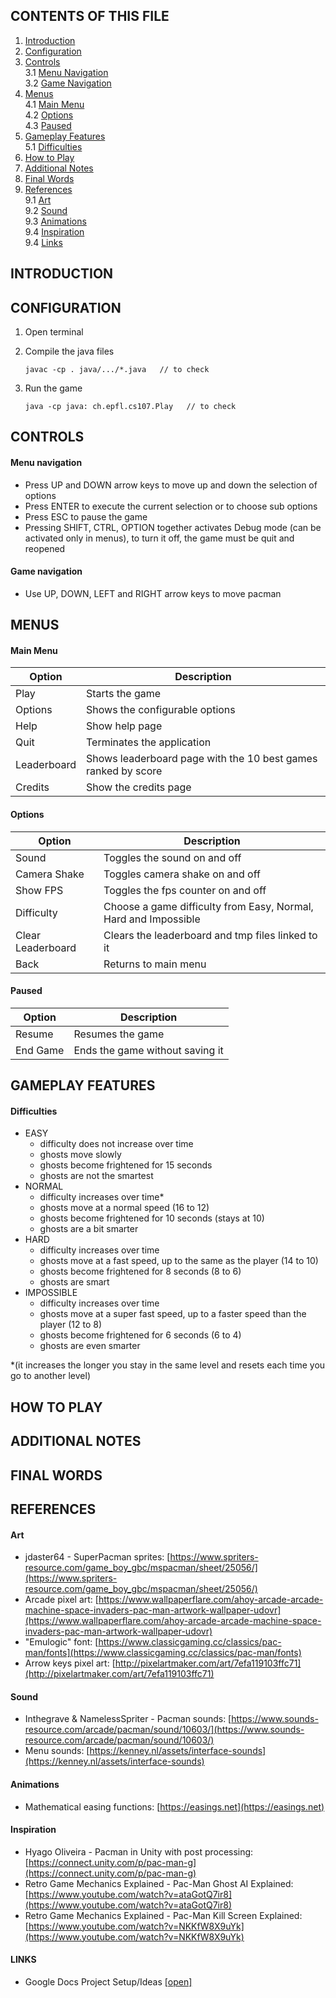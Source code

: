 ## CONTENTS OF THIS FILE
1. [Introduction](#introduction)
2. [Configuration](#configuration)
3. [Controls](#controls)  
    3.1 [Menu Navigation](#menu-navigation)  
    3.2 [Game Navigation](#game-navigation)  
4. [Menus](#menus)  
    4.1 [Main Menu](#main-menu)  
    4.2 [Options](#options)  
    4.3 [Paused](#paused)  
5. [Gameplay Features](#gameplay-features)  
    5.1 [Difficulties](#difficulties)  
6. [How to Play](#how-to-play)
7. [Additional Notes](#additional-notes)
8. [Final Words](#final-words)
9. [References](#references)  
  9.1 [Art](#art)  
  9.2 [Sound](#sound)  
  9.3 [Animations](#animations)  
  9.4 [Inspiration](#inspiration)  
  9.4 [Links](#links)  
    



<a name="introduction"></a>
## INTRODUCTION




<a name="configuration"></a>
## CONFIGURATION

1. Open terminal
  
2. Compile the java files
    ````shell script
    javac -cp . java/.../*.java   // to check
    ````

3. Run the game
    ````shell script
    java -cp java: ch.epfl.cs107.Play   // to check
    ````
   
   
   
<a name="controls"></a>
## CONTROLS
<a name="menu-navigation"></a>
#### Menu navigation
- Press UP and DOWN arrow keys to move up and down the selection of options
- Press ENTER to execute the current selection or to choose sub options
- Press ESC to pause the game
- Pressing SHIFT, CTRL, OPTION together activates Debug mode (can be activated only in menus), to turn it off, the game must be quit and reopened

<a name="game-navigation"></a>
#### Game navigation
- Use UP, DOWN, LEFT and RIGHT arrow keys to move pacman


<a name="menus"></a>
## MENUS
<a name="main-menu"></a>
#### Main Menu
| Option      	| Description                                                  	|
|-------------	|--------------------------------------------------------------	|
| Play        	| Starts the game                                              	|
| Options     	| Shows the configurable options                               	|
| Help        	| Show help page                                               	|
| Quit        	| Terminates the application                                   	|
| Leaderboard 	| Shows leaderboard page with the 10 best games ranked by score |
| Credits     	| Show the credits page                                        	|

<a name="options"></a>
#### Options
| Option            	| Description                                                     	|
|-------------------	|-----------------------------------------------------------------	|
| Sound             	| Toggles the sound on and off                                     	|
| Camera Shake      	| Toggles camera shake on and off                                 	|
| Show FPS          	| Toggles the fps counter on and off                              	|
| Difficulty        	| Choose a game difficulty from Easy, Normal, Hard and Impossible 	|
| Clear Leaderboard 	| Clears the leaderboard and tmp files linked to it               	|
| Back              	| Returns to main menu                                            	|

<a name="paused"></a>
#### Paused
| Option            	| Description                                                     	|
|-------------------	|-----------------------------------------------------------------	|
| Resume            	| Resumes the game                                                	|
| End Game          	| Ends the game without saving it                                 	|


<a name="gameplay-features"></a>
## GAMEPLAY FEATURES
<a name="difficulties"></a>
#### Difficulties
- EASY
    - difficulty does not increase over time
    - ghosts move slowly
    - ghosts become frightened for 15 seconds
    - ghosts are not the smartest
- NORMAL
    - difficulty increases over time*
    - ghosts move at a normal speed (16 to 12)
    - ghosts become frightened for 10 seconds (stays at 10)
    - ghosts are a bit smarter
- HARD
    - difficulty increases over time
    - ghosts move at a fast speed, up to the same as the player (14 to 10)
    - ghosts become frightened for 8 seconds (8 to 6)
    - ghosts are smart
- IMPOSSIBLE
    - difficulty increases over time
    - ghosts move at a super fast speed, up to a faster speed than the player (12 to 8)
    - ghosts become frightened for 6 seconds (6 to 4)
    - ghosts are even smarter

*(it increases the longer you stay in the same level and resets each time you go to another level)


<a name="how-to-play"></a>
## HOW TO PLAY



<a name="additional-notes"></a>
## ADDITIONAL NOTES




<a name="final-words"></a>
## FINAL WORDS




<a name="references"></a>
## REFERENCES
<a name="art"></a>
#### Art
- jdaster64 - SuperPacman sprites: [https://www.spriters-resource.com/game_boy_gbc/mspacman/sheet/25056/](https://www.spriters-resource.com/game_boy_gbc/mspacman/sheet/25056/)
- Arcade pixel art: [https://www.wallpaperflare.com/ahoy-arcade-arcade-machine-space-invaders-pac-man-artwork-wallpaper-udovr](https://www.wallpaperflare.com/ahoy-arcade-arcade-machine-space-invaders-pac-man-artwork-wallpaper-udovr)
- "Emulogic" font: [https://www.classicgaming.cc/classics/pac-man/fonts](https://www.classicgaming.cc/classics/pac-man/fonts)
- Arrow keys pixel art: [http://pixelartmaker.com/art/7efa119103ffc71](http://pixelartmaker.com/art/7efa119103ffc71)

<a name="sound"></a>
#### Sound
- Inthegrave & NamelessSpriter - Pacman sounds: [https://www.sounds-resource.com/arcade/pacman/sound/10603/](https://www.sounds-resource.com/arcade/pacman/sound/10603/)
- Menu sounds: [https://kenney.nl/assets/interface-sounds](https://kenney.nl/assets/interface-sounds)

<a name="animations"></a>
#### Animations
- Mathematical easing functions: [https://easings.net](https://easings.net)

<a name="inspiration"></a>
#### Inspiration
- Hyago Oliveira - Pacman in Unity with post processing: [https://connect.unity.com/p/pac-man-g](https://connect.unity.com/p/pac-man-g)
- Retro Game Mechanics Explained - Pac-Man Ghost AI Explained: [https://www.youtube.com/watch?v=ataGotQ7ir8](https://www.youtube.com/watch?v=ataGotQ7ir8)
- Retro Game Mechanics Explained - Pac-Man Kill Screen Explained: [https://www.youtube.com/watch?v=NKKfW8X9uYk](https://www.youtube.com/watch?v=NKKfW8X9uYk)

<a name="links"></a>
#### LINKS
- Google Docs Project Setup/Ideas [[open]](https://docs.google.com/document/d/1qb4lyvMLUWU2ZAJjJG8gABQYsB7a3YBG-m40DlPxCrY/edit?usp=sharing)






